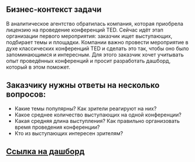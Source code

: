 ## Бизнес-контекст задачи
В аналитическое агентство обратилась компания, которая приобрела лицензию на проведение конференций TED. 
Сейчас идёт этап организации первого мероприятия: заказчик ищет выступающих, подбирает темы и площадки. 
Компании важно провести мероприятие в духе классических конференций TED и сделать это так, чтобы оно было запоминающимся и интересным. 
Для этого заказчик хочет учитывать опыт проведённых конференций и просит разработать дашборд, который в этом поможет.

## Заказчику нужны ответы на несколько вопросов:
*    Какие темы популярны? Как зрители реагируют на них?
*    Какое среднее количество выступающих на одной конференции?
*    Какая средняя длина выступления? Как правильно организовать время проведения конференции?
*    Кто из выступающих интересен зрителям?

## [Ссылка на дашборд](https://datalens.yandex.cloud/itx20b2g7qfu5)
